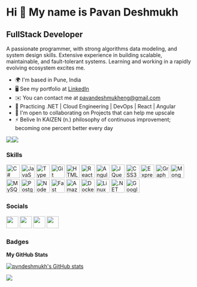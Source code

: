 Hi 👋 My name is Pavan Deshmukh
===============================

FullStack Developer
-------------------

A passionate programmer, with strong algorithms data modeling, and system design skills. Extensive experience in building scalable, maintainable, and fault-tolerant systems. Learning and working in a rapidly evolving ecosystem excites me.

* 🌍  I'm based in Pune, India
* 🖥️  See my portfolio at [LinkedIn](http://https://www.linkedin.com/in/pvndeshmukh)
* ✉️  You can contact me at [pavandeshmukheng@gmail.com](mailto:pavandeshmukheng@gmail.com)
* 🧠  Practicing .NET | Cloud Engineering | DevOps | React | Angular
* 🤝  I'm open to collaborating on Projects that can help me upscale
* ⚡  Belive In KAIZEN (n.) philosophy of continuous improvement; becoming one percent better every day

<a href="https://www.github.com/pvndeshmukh" target="_blank" rel="noreferrer"><img
src="https://img.shields.io/github/followers/pvndeshmukh?logo=github&style=for-the-badge&color=0891b2&labelColor=1c1917" /></a><a href="https://www.x.com/pvndeshmukh" target="_blank" rel="noreferrer"><img
src="https://img.shields.io/twitter/follow/pvndeshmukh?logo=twitter&style=for-the-badge&color=0891b2&labelColor=1c1917"
/></a>

### Skills
<p align="left">
<a href="https://docs.microsoft.com/en-us/dotnet/csharp/" target="_blank" rel="noreferrer"><img src="https://raw.githubusercontent.com/danielcranney/readme-generator/main/public/icons/skills/csharp-colored.svg" alt="C#" width="36" height="36"></a></div>
   <a href="https://developer.mozilla.org/en-US/docs/Web/JavaScript" target="_blank" rel="noreferrer"><img src="https://raw.githubusercontent.com/danielcranney/readme-generator/main/public/icons/skills/javascript-colored.svg" alt="JavaScript" width="36" height="36"></a></div>
   <a href="https://www.typescriptlang.org/" target="_blank" rel="noreferrer"><img src="https://raw.githubusercontent.com/danielcranney/readme-generator/main/public/icons/skills/typescript-colored.svg" alt="TypeScript" width="36" height="36"></a></div>
   <a href="https://git-scm.com/" target="_blank" rel="noreferrer"><img src="https://raw.githubusercontent.com/danielcranney/readme-generator/main/public/icons/skills/git-colored.svg" alt="Git" width="36" height="36"></a></div>
   <a href="https://developer.mozilla.org/en-US/docs/Glossary/HTML5" target="_blank" rel="noreferrer"><img src="https://raw.githubusercontent.com/danielcranney/readme-generator/main/public/icons/skills/html5-colored.svg" alt="HTML5" width="36" height="36"></a></div>
   <a href="https://reactjs.org/" target="_blank" rel="noreferrer"><img src="https://raw.githubusercontent.com/danielcranney/readme-generator/main/public/icons/skills/react-colored.svg" alt="React" width="36" height="36"></a></div>
   <a href="https://angular.io/" target="_blank" rel="noreferrer"><img src="https://raw.githubusercontent.com/danielcranney/readme-generator/main/public/icons/skills/angularjs-colored.svg" alt="Angular" width="36" height="36"></a></div>
   <a href="https://jquery.com/" target="_blank" rel="noreferrer"><img src="https://raw.githubusercontent.com/danielcranney/readme-generator/main/public/icons/skills/jquery-colored.svg" alt="JQuery" width="36" height="36"></a></div>
   <a href="https://www.w3.org/TR/CSS/#css" target="_blank" rel="noreferrer"><img src="https://raw.githubusercontent.com/danielcranney/readme-generator/main/public/icons/skills/css3-colored.svg" alt="CSS3" width="36" height="36"></a></div>
   <a href="https://expressjs.com/" target="_blank" rel="noreferrer"><img src="https://raw.githubusercontent.com/danielcranney/readme-generator/main/public/icons/skills/express-colored-dark.svg" alt="Express" width="36" height="36"></a></div>
   <a href="https://graphql.org/" target="_blank" rel="noreferrer"><img src="https://raw.githubusercontent.com/danielcranney/readme-generator/main/public/icons/skills/graphql-colored.svg" alt="GraphQL" width="36" height="36"></a></div>
   <a href="https://www.mongodb.com/" target="_blank" rel="noreferrer"><img src="https://raw.githubusercontent.com/danielcranney/readme-generator/main/public/icons/skills/mongodb-colored.svg" alt="MongoDB" width="36" height="36"></a></div>
   <a href="https://www.mysql.com/" target="_blank" rel="noreferrer"><img src="https://raw.githubusercontent.com/danielcranney/readme-generator/main/public/icons/skills/mysql-colored.svg" alt="MySQL" width="36" height="36"></a></div>
   <a href="https://www.postgresql.org/" target="_blank" rel="noreferrer"><img src="https://raw.githubusercontent.com/danielcranney/readme-generator/main/public/icons/skills/postgresql-colored.svg" alt="PostgreSQL" width="36" height="36"></a></div>
   <a href="https://nodejs.org/en/" target="_blank" rel="noreferrer"><img src="https://raw.githubusercontent.com/danielcranney/readme-generator/main/public/icons/skills/nodejs-colored.svg" alt="NodeJS" width="36" height="36"></a></div>
   <a href="https://fastapi.tiangolo.com/" target="_blank" rel="noreferrer"><img src="https://raw.githubusercontent.com/danielcranney/readme-generator/main/public/icons/skills/fastapi-colored.svg" alt="Fast API" width="36" height="36"></a></div>
   <a href="https://aws.amazon.com" target="_blank" rel="noreferrer"><img src="https://raw.githubusercontent.com/danielcranney/readme-generator/main/public/icons/skills/aws-colored-dark.svg" alt="Amazon Web Services" width="36" height="36"></a></div>
   <a href="https://www.docker.com/" target="_blank" rel="noreferrer"><img src="https://raw.githubusercontent.com/danielcranney/readme-generator/main/public/icons/skills/docker-colored.svg" alt="Docker" width="36" height="36"></a></div>
   <a href="https://www.linux.org" target="_blank" rel="noreferrer"><img src="https://raw.githubusercontent.com/danielcranney/readme-generator/main/public/icons/skills/linux-colored.svg" alt="Linux" width="36" height="36"></a></div>
   <a href="https://dotnet.microsoft.com/en-us/" target="_blank" rel="noreferrer"><img src="https://raw.githubusercontent.com/danielcranney/readme-generator/main/public/icons/skills/dot-net-colored.svg" alt=".NET" width="36" height="36"></a></div>
   <a href="https://cloud.google.com/" target="_blank" rel="noreferrer"><img src="https://raw.githubusercontent.com/danielcranney/readme-generator/main/public/icons/skills/googlecloud-colored.svg" alt="Google Cloud" width="36" height="36"></a></div>
</p>

### Socials
<p align="left"> 
<a target="_blank" rel="noreferrer" href="https://www.github.com/pvndeshmukh"><img height="32" width="32" src="https://raw.githubusercontent.com/danielcranney/readme-generator/main/public/icons/socials/github-dark.svg"></a>
<a target="_blank" rel="noreferrer" href="https://www.x.com/pvndeshmukh"><img height="32" width="32" src="https://raw.githubusercontent.com/danielcranney/readme-generator/main/public/icons/socials/twitter-dark.svg"></a>
<a target="_blank" rel="noreferrer" href="https://www.linkedin.com/in/pvndeshmukh"><img height="32" width="32" src="https://raw.githubusercontent.com/danielcranney/readme-generator/main/public/icons/socials/linkedin.svg"></a>
<a target="_blank" rel="noreferrer" href="https://www.stackoverflow.com/users/4636333/pvndeshmukh"><img height="32" width="32" src="https://raw.githubusercontent.com/danielcranney/readme-generator/main/public/icons/socials/stackoverflow.svg"></a>
</p>

### Badges

<b>My GitHub Stats</b>

<a href="http://www.github.com/pvndeshmukh"><img src="https://github-readme-stats.vercel.app/api?username=pvndeshmukh&show_icons=true&hide=&count_private=true&title_color=0891b2&text_color=ffffff&icon_color=0891b2&bg_color=1c1917&hide_border=true&show_icons=true" alt="pvndeshmukh's GitHub stats" /></a>

<a href="http://www.github.com/pvndeshmukh"><img src="https://github-readme-streak-stats.herokuapp.com/?user=pvndeshmukh&stroke=ffffff&background=1c1917&ring=0891b2&fire=0891b2&currStreakNum=ffffff&currStreakLabel=0891b2&sideNums=ffffff&sideLabels=ffffff&dates=ffffff&hide_border=true" /></a>
